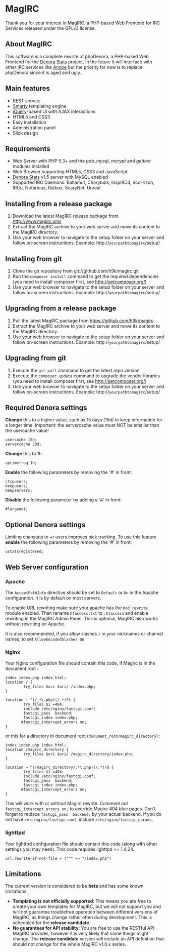 MagIRC
======

Thank you for your interest in MagIRC, a PHP-based Web Frontend for IRC Services released under the GPLv3 license.

About MagIRC
------------
This software is a complete rewrite of phpDenora, a PHP-based Web Frontend for the [Denora Stats](http://www.denorastats.org) project.
In the future it will interface with other IRC services like [Anope](http://www.anope.org/) but the priority for now is to replace phpDenora since it is aged and ugly.

Main features
-------------
* REST service
* [Smarty](http://www.smarty.net/) templating engine
* [jQuery](http://www.jquery.com/)-based UI with AJAX interactions
* HTML5 and CSS3
* Easy installation
* Administration panel
* Slick design

Requirements
------------
* Web Server with PHP 5.3+ and the *pdo_mysql*, *mcrypt* and *gettext* modules installed
* Web Browser supporting HTML5, CSS3 and JavaScript
* [Denora Stats](http://www.denorastats.org) v1.5 server with MySQL enabled
* Supported IRC Daemons: Bahamut, Charybdis, InspIRCd, ircd-rizon, IRCu, Nefarious, Ratbox, ScaryNet, Unreal


Installing from a release package
---------------------------------
1. Download the latest MagIRC release package from http://www.magirc.org/
2. Extract the MagIRC archive to your web server and move its content to the MagIRC directory.
3. Use your web browser to navigate to the setup folder on your server and follow on-screen instructions.
   Example: http://`yourpathtomagirc`/setup/

Installing from git
-------------------
1. Clone the git repository from git://github.com/h9k/magirc.git
2. Run the `composer install` command to get the required dependencies (you need to install composer first, see http://getcomposer.org/)
3. Use your web browser to navigate to the setup folder on your server and follow on-screen instructions.
   Example: http://`yourpathtomagirc`/setup/

Upgrading from a release package
--------------------------------
1. Pull the latest MagIRC package from https://github.com/h9k/magirc
2. Extract the MagIRC archive to your web server and move its content to the MagIRC directory.
3. Use your web browser to navigate to the setup folder on your server and follow on-screen instructions.
   Example: http://`yourpathtomagirc`/setup/

Upgrading from git
------------------
1. Execute the `git pull` command to get the latest repo version
2. Execute the `composer update` command to upgrade the vendor libraries (you need to install composer first, see http://getcomposer.org/)
3. Use your web browser to navigate to the setup folder on your server and follow on-screen instructions.
   Example: http://`yourpathtomagirc`/setup/

Required Denora settings
------------------------
**Change** this to a higher value, such as 15 days (15d) to keep information for a longer time.
Important: the servercache value must NOT be smaller than the usercache value!

    usercache 15d;
    servercache 30d;

**Change** this to 1h

    uptimefreq 1h;

**Enable** the following parameters by removing the '#' in front:

    ctcpusers;
    keepusers;
    keepservers;

**Disable** the following parameter by adding a '#' in front:

    #largenet;

Optional Denora settings
------------------------
Limiting chanstats to +r users improves nick tracking.
To use this feature **enable** the following parameters by removing the '#' in front:

    ustatsregistered;

Web Server configuration
------------------------
### Apache
The `AcceptPathInfo` directive should be set to `Default` or `On` in the Apache configuration. It is by default on most servers.

To enable URL rewriting make sure your apache has the `mod_rewrite` module enabled. Then rename `htaccess.txt` to `.htaccess` and enable rewriting in the MagIRC Admin Panel.
This is optional, MagIRC also works without rewriting on Apache.

It is also recommended, if you allow slashes `/` in your nicknames or channel names, to set `AllowEncodedSlashes On`

### Nginx
Your Nginx configuration file should contain this code, if Magirc is in the document root :

    index index.php index.html;
    location / {
            try_files $uri $uri/ /index.php;
    }

    location ~ ^(/.*\.php)(/.*)?$ {
            try_files $1 =404;
            include /etc/nginx/fastcgi.conf;
            fastcgi_pass  backend;
            fastcgi_index index.php;
           #fastcgi_intercept_errors on;
    }

or this for a directory in document root (`document_root/magirc_directory`) :

    index index.php index.html;
    location /magirc_directory {
            try_files $uri $uri/ /magirc_directory/index.php;
    }

    location ~ ^(/magirc_directory/.*\.php)(/.*)?$ {
            try_files $1 =404;
            include /etc/nginx/fastcgi.conf;
            fastcgi_pass  backend;
            fastcgi_index index.php;
           #fastcgi_intercept_errors on;
    }

This will work with or without Magirc rewrite.
Comment out `fastcgi_intercept_errors on;` to override Magirc 404 blue pages.
Don't forget to replace `fastcgi_pass  backend;` by your actual backend.
If you do not have `/etc/nginx/fastcgi.conf`, include `/etc/nginx/fastcgi_params`.

### lighttpd
Your lighttpd configuration file should contain this code (along with other settings you may need). This code requires lighttpd >= 1.4.24.

    url.rewrite-if-not-file = ("^" => "/index.php")

Limitations
-----------
The current version is considered to be **beta** and has some known limitations:

* **Templating is not officially supported**: This means you are free to create your own templates for MagIRC, but we will not support you and will not guarantee troublefree operation between different versions of MagIRC, as things change rather often during development. This is scheduled for the **release candidate**.
* **No guarantees for API stability**: You are free to use the RESTful API MagIRC provides, however it is very likely that some things might change. The **release candidate** version will include an API definition that should not change for the whole MagIRC v1.0.x series.
